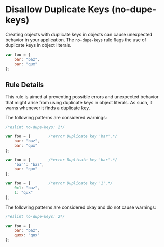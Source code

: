 # Disallow Duplicate Keys (no-dupe-keys)

Creating objects with duplicate keys in objects can cause unexpected behavior in your application. The `no-dupe-keys` rule flags the use of duplicate keys in object literals.

```js
var foo = {
    bar: "baz",
    bar: "qux"
};
```

## Rule Details

This rule is aimed at preventing possible errors and unexpected behavior that might arise from using duplicate keys in object literals. As such, it warns whenever it finds a duplicate key.

The following patterns are considered warnings:

```js
/*eslint no-dupe-keys: 2*/

var foo = {        /*error Duplicate key 'bar'.*/
    bar: "baz",
    bar: "qux"
};

var foo = {        /*error Duplicate key 'bar'.*/
    "bar": "baz",
    bar: "qux"
};

var foo = {        /*error Duplicate key '1'.*/
    0x1: "baz",
    1: "qux"
};
```

The following patterns are considered okay and do not cause warnings:

```js
/*eslint no-dupe-keys: 2*/

var foo = {
    bar: "baz",
    quxx: "qux"
};
```
